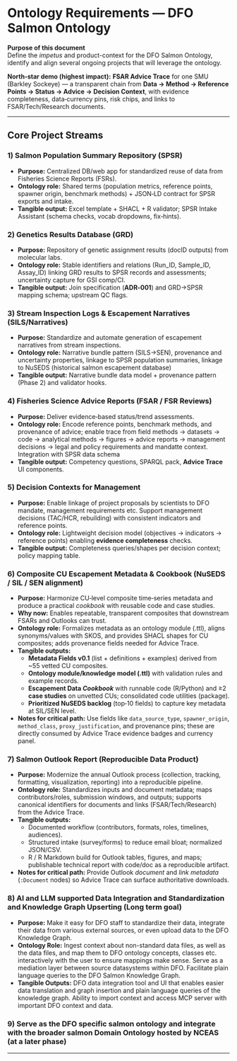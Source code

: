 # Ontology Requirements — DFO Salmon Ontology

**Purpose of this document**  
Define the _impetus_ and product-context for the DFO Salmon Ontology, identify and align several ongoing projects that will leverage the ontology.

**North‑star demo (highest impact):** **FSAR Advice Trace** for one SMU (Barkley Sockeye) — a transparent chain from **Data → Method → Reference Points → Status → Advice → Decision Context**, with evidence completeness, data‑currency pins, risk chips, and links to FSAR/Tech/Research documents.

---

## Core Project Streams

### 1) Salmon Population Summary Repository (SPSR)

- **Purpose:** Centralized DB/web app for standardized reuse of data from Fisheries Science Reports (FSRs).
- **Ontology role:** Shared terms (population metrics, reference points, spawner origin, benchmark methods) + JSON‑LD contract for SPSR exports and intake.
- **Tangible output:** Excel template + SHACL + R validator; SPSR Intake Assistant (schema checks, vocab dropdowns, fix‑hints).

### 2) Genetics Results Database (GRD)

- **Purpose:** Repository of genetic assignment results (docID outputs) from molecular labs.
- **Ontology role:** Stable identifiers and relations (Run_ID, Sample_ID, Assay_ID) linking GRD results to SPSR records and assessments; uncertainty capture for GSI comp/CI.
- **Tangible output:** Join specification (**ADR‑001**) and GRD→SPSR mapping schema; upstream QC flags.

### 3) Stream Inspection Logs & Escapement Narratives (SILS/Narratives)

- **Purpose:** Standardize and automate generation of escapement narratives from stream inspections.
- **Ontology role:** Narrative bundle pattern (SILS→SEN), provenance and uncertainty properties, linkage to SPSR population summaries, linkage to NuSEDS (historical salmon escapement database)
- **Tangible output:** Narrative bundle data model + provenance pattern (Phase 2) and validator hooks. 

### 4) Fisheries Science Advice Reports (FSAR / FSR Reviews)

- **Purpose:** Deliver evidence‑based status/trend assessments.
- **Ontology role:** Encode reference points, benchmark methods, and provenance of advice; enable trace from field methods → datasets → code → analytical methods → figures → advice reports → management decisions → legal and policy requirements and mandatte context. Integration with SPSR data schema
- **Tangible output:** Competency questions, SPARQL pack, **Advice Trace** UI components.

### 5) Decision Contexts for Management

- **Purpose:** Enable linkage of project proposals by scientists to DFO mandate, management requirements etc. Support management decisions (TAC/HCR, rebuilding) with consistent indicators and reference points.
- **Ontology role:** Lightweight decision model (objectives → indicators → reference points) enabling **evidence completeness** checks.
- **Tangible output:** Completeness queries/shapes per decision context; policy mapping table.

### 6) Composite CU Escapement Metadata & Cookbook (NuSEDS / SIL / SEN alignment)

- **Purpose:** Harmonize CU‑level composite time‑series metadata and produce a practical _cookbook_ with reusable code and case studies.
- **Why now:** Enables repeatable, transparent composites that downstream FSARs and Outlooks can trust.
- **Ontology role:** Formalizes metadata as an ontology module (.ttl), aligns synonyms/values with SKOS, and provides SHACL shapes for CU composites; adds provenance fields needed for Advice Trace.
- **Tangible outputs:**
  - **Metadata Fields v0.1** (list + definitions + examples) derived from ~55 vetted CU composites.
  - **Ontology module/knowledge model (.ttl)** with validation rules and example records.
  - **Escapement Data _Cookbook_** with runnable code (R/Python) and ≥2 **case studies** on unvetted CUs; consolidated code utilities (package).
  - **Prioritized NuSEDS backlog** (top‑10 fields) to capture key metadata at SIL/SEN level.
- **Notes for critical path:** Use fields like `data_source_type`, `spawner_origin`, `method_class`, `proxy_justification`, and provenance pins; these are directly consumed by Advice Trace evidence badges and currency panel.

### 7) Salmon Outlook Report (Reproducible Data Product)

- **Purpose:** Modernize the annual Outlook process (collection, tracking, formatting, visualization, reporting) into a reproducible pipeline.
- **Ontology role:** Standardizes inputs and document metadata; maps contributors/roles, submission windows, and outputs; supports canonical identifiers for documents and links (FSAR/Tech/Research) from the Advice Trace.
- **Tangible outputs:**
  - Documented workflow (contributors, formats, roles, timelines, audiences).
  - Structured intake (survey/forms) to reduce email bloat; normalized JSON/CSV.
  - R / R Markdown build for Outlook tables, figures, and maps; publishable technical report with code/doc as a reproducible artifact.
- **Notes for critical path:** Provide Outlook _document_ and _link metadata_ (`:Document` nodes) so Advice Trace can surface authoritative downloads.

### 8) AI and LLM supported Data Integration and Standardization and Knowledge Graph Upserting (Long term goal)

- **Purpose:** Make it easy for DFO staff to standardize their data, integrate their data from various external sources, or even upload data to the DFO Knowledge Graph.
- **Ontology Role:** Ingest context about non-standard data files, as well as the data files, and map them to DFO ontology concepts, classes etc. interactively with the user to ensure mappings make sense. Serve as a mediation layer between source datasystems within DFO. Facilitate plain language queries to the DFO Salmon Knowledge Graph.
- **Tangible Outputs:** DFO data integration tool and UI that enables easier data translation and graph insertion and plain language queries of the knowledge graph. Ability to import context and access MCP server with important DFO context and data.

### 9) Serve as the DFO specific salmon ontology and integrate with the broader salmon Domain Ontology hosted by NCEAS (at a later phase)
---

